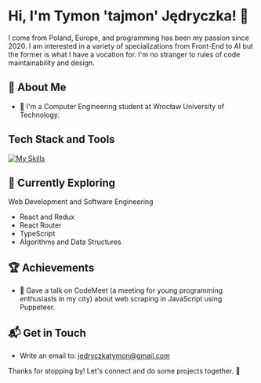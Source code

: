 # Hi, I'm Tymon 'tajmon' Jędryczka! 👋

I come from Poland, Europe, and programming has been my passion since 2020. I am interested in a variety of specializations from Front-End to AI but the former is what I have a vocation for. I'm no stranger to rules of code maintainability and design.

## 🚀 About Me

- 🔭 I'm a Computer Engineering student at Wrocław University of Technology.

## Tech Stack and Tools
[![My Skills](https://skillicons.dev/icons?i=html,css,scss,js,nodejs,react,python,git,github,vscode,figma)](https://skillicons.dev)

## 🌱 Currently Exploring

Web Development and Software Engineering
  - React and Redux
  - React Router
  - TypeScript
  - Algorithms and Data Structures

 ## 🏆 Achievements

- 🎤 Gave a talk on CodeMeet (a meeting for young programming enthusiasts in my city) about web scraping in JavaScript using Puppeteer.

## 📬 Get in Touch

- Write an email to: jedryczkatymon@gmail.com

Thanks for stopping by! Let's connect and do some projects together. 🚀
